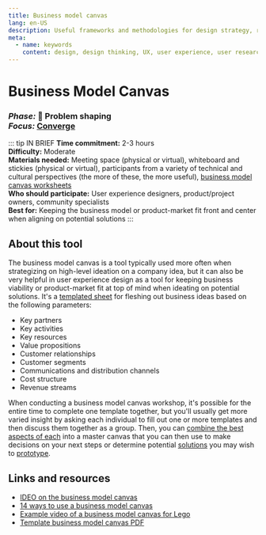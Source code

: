 ```yaml
---
title: Business model canvas
lang: en-US
description: Useful frameworks and methodologies for design strategy, research and testing
meta:
  - name: keywords
    content: design, design thinking, UX, user experience, user research, user testing
---
```


# Business Model Canvas

### _Phase:_ 🎨  Problem shaping<br/> _Focus:_ [Converge](/tools/#converge)

::: tip IN BRIEF
**Time commitment:** 2-3 hours  
**Difficulty:** Moderate  
**Materials needed:** Meeting space (physical or virtual), whiteboard and stickies (physical or virtual), participants from a variety of technical and cultural perspectives (the more of these, the more useful), [business model canvas worksheets](https://canvanizer.com/downloads/business_model_canvas_poster.pdf)  
**Who should participate:** User experience designers, product/project owners, community specialists  
**Best for:** Keeping the business model or product-market fit front and center when aligning on potential solutions
:::

## About this tool

The business model canvas is a tool typically used more often when strategizing on high-level ideation on a company idea, but it can also be very helpful in user experience design as a tool for keeping business viability or product-market fit at top of mind when ideating on potential solutions. It's a [templated sheet](https://canvanizer.com/downloads/business_model_canvas_poster.pdf) for fleshing out business ideas based on the following parameters:

* Key partners
* Key activities
* Key resources
* Value propositions
* Customer relationships
* Customer segments
* Communications and distribution channels
* Cost structure
* Revenue streams

When conducting a business model canvas workshop, it's possible for the entire time to complete one template together, but you'll usually get more varied insight by asking each individual to fill out one or more templates and then discuss them together as a group. Then, you can [combine the best aspects of each](collating-clustering-voting.md) into a master canvas that you can then use to make decisions on your next steps or determine potential [solutions](solution-definition.md) you may wish to [prototype](low-fidelity-prototype.md).

## Links and resources

* [IDEO on the business model canvas](https://www.designkit.org/methods/business-model-canvas)
* [14 ways to use a business model canvas](https://blog.strategyzer.com/posts/2015/3/23/14-ways-to-apply-the-business-model-canvas)
* [Example video of a business model canvas for Lego](https://www.youtube.com/watch?v=g4E3fhybhGM)
* [Template business model canvas PDF](https://canvanizer.com/downloads/business_model_canvas_poster.pdf)
